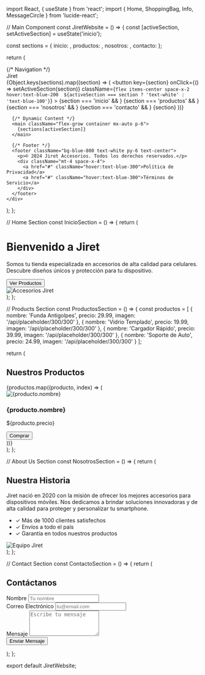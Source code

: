 import React, { useState } from 'react';
import { Home, ShoppingBag, Info, MessageCircle } from 'lucide-react';

// Main Component
const JiretWebsite = () => {
  const [activeSection, setActiveSection] = useState('inicio');

  const sections = {
    inicio: <InicioSection />,
    productos: <ProductosSection />,
    nosotros: <NosotrosSection />,
    contacto: <ContactoSection />
  };

  return (
    <div className="min-h-screen bg-gray-50 flex flex-col">
      {/* Navigation */}
      <nav className="bg-blue-600 text-white p-4 shadow-md">
        <div className="container mx-auto flex justify-between items-center">
          <div className="text-2xl font-bold">Jiret</div>
          <div className="flex space-x-6">
            {Object.keys(sections).map((section) => (
              <button 
                key={section}
                onClick={() => setActiveSection(section)}
                className={`flex items-center space-x-2 hover:text-blue-200 
                  ${activeSection === section ? 'text-white' : 'text-blue-100'}`}
              >
                {section === 'inicio' && <Home size={20} />}
                {section === 'productos' && <ShoppingBag size={20} />}
                {section === 'nosotros' && <Info size={20} />}
                {section === 'contacto' && <MessageCircle size={20} />}
                <span className="capitalize">{section}</span>
              </button>
            ))}
          </div>
        </div>
      </nav>

      {/* Dynamic Content */}
      <main className="flex-grow container mx-auto p-6">
        {sections[activeSection]}
      </main>

      {/* Footer */}
      <footer className="bg-blue-800 text-white py-6 text-center">
        <p>© 2024 Jiret Accesorios. Todos los derechos reservados.</p>
        <div className="mt-4 space-x-4">
          <a href="#" className="hover:text-blue-300">Política de Privacidad</a>
          <a href="#" className="hover:text-blue-300">Términos de Servicio</a>
        </div>
      </footer>
    </div>
  );
};

// Home Section
const InicioSection = () => {
  return (
    <div className="grid md:grid-cols-2 gap-8 items-center">
      <div>
        <h1 className="text-4xl font-bold text-blue-700 mb-4">Bienvenido a Jiret</h1>
        <p className="text-gray-700 mb-6">
          Somos tu tienda especializada en accesorios de alta calidad para celulares. 
          Descubre diseños únicos y protección para tu dispositivo.
        </p>
        <button className="bg-blue-600 text-white px-6 py-3 rounded-lg hover:bg-blue-700">
          Ver Productos
        </button>
      </div>
      <div>
        <img 
          src="/api/placeholder/600/400" 
          alt="Accesorios Jiret" 
          className="rounded-lg shadow-lg"
        />
      </div>
    </div>
  );
};

// Products Section
const ProductosSection = () => {
  const productos = [
    { nombre: 'Funda Antigolpes', precio: 29.99, imagen: '/api/placeholder/300/300' },
    { nombre: 'Vidrio Templado', precio: 19.99, imagen: '/api/placeholder/300/300' },
    { nombre: 'Cargador Rápido', precio: 39.99, imagen: '/api/placeholder/300/300' },
    { nombre: 'Soporte de Auto', precio: 24.99, imagen: '/api/placeholder/300/300' }
  ];

  return (
    <div>
      <h2 className="text-3xl font-bold text-blue-700 mb-8 text-center">Nuestros Productos</h2>
      <div className="grid md:grid-cols-4 gap-6">
        {productos.map((producto, index) => (
          <div key={index} className="bg-white rounded-lg shadow-md p-4 text-center">
            <img 
              src={producto.imagen} 
              alt={producto.nombre} 
              className="mx-auto mb-4 rounded-lg"
            />
            <h3 className="font-semibold text-gray-800">{producto.nombre}</h3>
            <p className="text-blue-600 font-bold">${producto.precio}</p>
            <button className="mt-4 bg-blue-500 text-white px-4 py-2 rounded-lg hover:bg-blue-600">
              Comprar
            </button>
          </div>
        ))}
      </div>
    </div>
  );
};

// About Us Section
const NosotrosSection = () => {
  return (
    <div className="grid md:grid-cols-2 gap-8 items-center">
      <div>
        <h2 className="text-3xl font-bold text-blue-700 mb-4">Nuestra Historia</h2>
        <p className="text-gray-700 mb-4">
          Jiret nació en 2020 con la misión de ofrecer los mejores accesorios para dispositivos móviles. 
          Nos dedicamos a brindar soluciones innovadoras y de alta calidad para proteger y personalizar 
          tu smartphone.
        </p>
        <ul className="space-y-2 text-gray-700">
          <li>✓ Más de 1000 clientes satisfechos</li>
          <li>✓ Envíos a todo el país</li>
          <li>✓ Garantía en todos nuestros productos</li>
        </ul>
      </div>
      <div>
        <img 
          src="/api/placeholder/600/400" 
          alt="Equipo Jiret" 
          className="rounded-lg shadow-lg"
        />
      </div>
    </div>
  );
};

// Contact Section
const ContactoSection = () => {
  return (
    <div className="max-w-md mx-auto bg-white shadow-md rounded-lg p-8">
      <h2 className="text-3xl font-bold text-blue-700 mb-6 text-center">Contáctanos</h2>
      <form>
        <div className="mb-4">
          <label className="block text-gray-700 mb-2">Nombre</label>
          <input 
            type="text" 
            className="w-full px-3 py-2 border rounded-lg focus:outline-blue-500"
            placeholder="Tu nombre"
          />
        </div>
        <div className="mb-4">
          <label className="block text-gray-700 mb-2">Correo Electrónico</label>
          <input 
            type="email" 
            className="w-full px-3 py-2 border rounded-lg focus:outline-blue-500"
            placeholder="tu@email.com"
          />
        </div>
        <div className="mb-4">
          <label className="block text-gray-700 mb-2">Mensaje</label>
          <textarea 
            className="w-full px-3 py-2 border rounded-lg focus:outline-blue-500"
            rows="4"
            placeholder="Escribe tu mensaje"
          ></textarea>
        </div>
        <button 
          type="submit"
          className="w-full bg-blue-600 text-white py-3 rounded-lg hover:bg-blue-700"
        >
          Enviar Mensaje
        </button>
      </form>
    </div>
  );
};

export default JiretWebsite;
